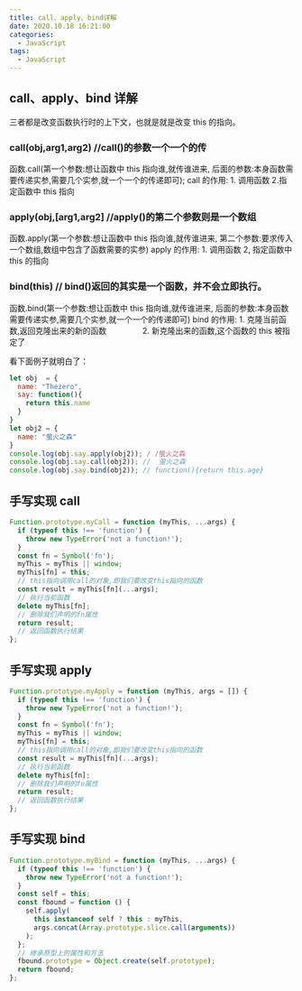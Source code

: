 ```yaml
---
title: call、apply、bind详解
date: 2020.10.18 16:21:00
categories:
  - JavaScript
tags:
  - JavaScript
---
```


## call、apply、bind 详解

三者都是改变函数执行时的上下文，也就是就是改变 this 的指向。

### call(obj,arg1,arg2) //call()的参数一个一个的传

函数.call(第一个参数:想让函数中 this 指向谁,就传谁进来,
后面的参数:本身函数需要传递实参,需要几个实参,就一个一个的传递即可);
call 的作用: 1. 调用函数 2.指定函数中 this 指向

### apply(obj,[arg1,arg2] //apply()的第二个参数则是一个数组

函数.apply(第一个参数:想让函数中 this 指向谁,就传谁进来,
第二个参数:要求传入一个数组,数组中包含了函数需要的实参)
apply 的作用: 1. 调用函数 2, 指定函数中 this 的指向

### bind(this) // bind()返回的其实是一个函数，并不会立即执行。

函数.bind(第一个参数:想让函数中 this 指向谁,就传谁进来,
后面的参数:本身函数需要传递实参,需要几个实参,就一个一个的传递即可)
bind 的作用: 1. 克隆当前函数,返回克隆出来的新的函数
　　　　 2. 新克隆出来的函数,这个函数的 this 被指定了

看下面例子就明白了：

```js
let obj  = {
  name: "Thezero",
  say: function(){
    return this.name
  }
}
let obj2 = {
  name: "萤火之森"
}
console.log(obj.say.apply(obj2)); / /萤火之森
console.log(obj.say.call(obj2)); //  萤火之森
console.log(obj.say.bind(obj2)); // function(){return this.age}
```

## 手写实现 call

```js
Function.prototype.myCall = function (myThis, ...args) {
  if (typeof this !== 'function') {
    throw new TypeError('not a function!');
  }
  const fn = Symbol('fn');
  myThis = myThis || window;
  myThis[fn] = this;
  // this指向调用call的对象,即我们要改变this指向的函数
  const result = myThis[fn](...args);
  // 执行当前函数
  delete myThis[fn];
  // 删除我们声明的fn属性
  return result;
  // 返回函数执行结果
};
```

## 手写实现 apply

```js
Function.prototype.myApply = function (myThis, args = []) {
  if (typeof this !== 'function') {
    throw new TypeError('not a function!');
  }
  const fn = Symbol('fn');
  myThis = myThis || window;
  myThis[fn] = this;
  // this指向调用call的对象,即我们要改变this指向的函数
  const result = myThis[fn](...args);
  // 执行当前函数
  delete myThis[fn];
  // 删除我们声明的fn属性
  return result;
  // 返回函数执行结果
};
```

## 手写实现 bind

```js
Function.prototype.myBind = function (myThis, ...args) {
  if (typeof this !== 'function') {
    throw new TypeError('not a function!');
  }
  const self = this;
  const fbound = function () {
    self.apply(
      this instanceof self ? this : myThis,
      args.concat(Array.prototype.slice.call(arguments))
    );
  };
  // 继承原型上的属性和方法
  fbound.prototype = Object.create(self.prototype);
  return fbound;
};
```
